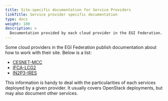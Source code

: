 ```yaml
---
title: Site-specific documentation for Service Providers
linkTitle: Service provider specific documentation
type: docs
weight: 100
description: >
  Documentation provided by each cloud provider in the EGI Federation.
---
```


Some cloud providers in the EGI Federation publish documentation about how
to work with their site. Below is a list:

- [CESNET-MCC](https://docs.cloud.muni.cz/)
- [IFCA-LCG2](https://confluence.ifca.es/display/IC/Computing+Resources)
- [IN2P3-IRES](https://scigne.fr/en/user-support/online-documentation/)

This information is handy to deal with the particularities of each services
deployed by a given provider. It usually covers OpenStack deployments,
but may also document other services.
